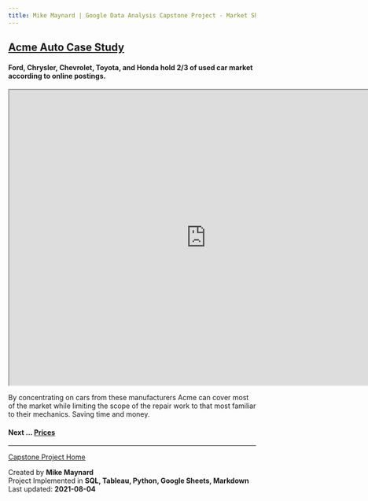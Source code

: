 ```yaml
---
title: Mike Maynard | Google Data Analysis Capstone Project - Market Share
---
```

## [Acme Auto Case Study](/capstone/)

#### Ford, Chrysler, Chevrolet, Toyota, and Honda hold 2/3 of used car market according to online postings.

<IFRAME SRC="https://public.tableau.com/views/capstone_16278859884250/Manu_Pie?:language=en-US&:display_count=n&:origin=viz_share_link&:showVizHome=no" WIDTH=800 HEIGHT=600></IFRAME>

By concentrating on cars from these manufacturers Acme can cover most of the market while limiting the scope of the repair work to that most familiar to their mechanics. Saving time and money.

#### Next ... [Prices](price.html)

---
[Capstone Project Home](/capstone/)

Created by **Mike Maynard**<BR>
Project Implemented in **SQL, Tableau, Python, Google Sheets, Markdown**<BR>
Last updated:  **2021-08-04**
